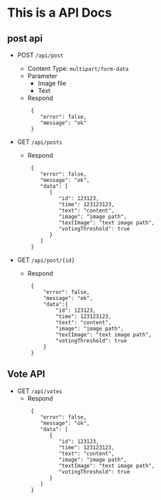 # This is a API Docs

## post api

- POST `/api/post`
    - Content Type: `multipart/form-data`
    - Parameter
        - Image file
        - Text
    - Respond
      ```json5
       {
          "error": false,
          "message": "ok"
       }
      ```

- GET `/api/posts`
    - Respond
      ```json5
       {
          "error": false,
          "message": "ok",
          "data": [
             {
                "id": 123123,
                "time": 123123123,
                "text": "content",
                "image": "image path",
                "textImage": "text image path",
                "votingThreshold": true
             }
          ] 
       }
      ```

- GET `/api/post/{id}`
    - Respond
      ```json5
       {
           "error": false,
           "message": "ok",
           "data":{
               "id": 123123,
               "time": 123123123,
               "text": "content",
               "image": "image path",
               "textImage": "text image path",
               "votingThreshold": true
           }
       }
      ```

## Vote API
- GET `/api/votes`
    - Respond
      ```json5
       {
          "error": false,
          "message": "ok",
          "data": [
             {
                "id": 123123,
                "time": 123123123,
                "text": "content",
                "image": "image path",
                "textImage": "text image path",
                "votingThreshold": true
             }
          ] 
       }
      ```
